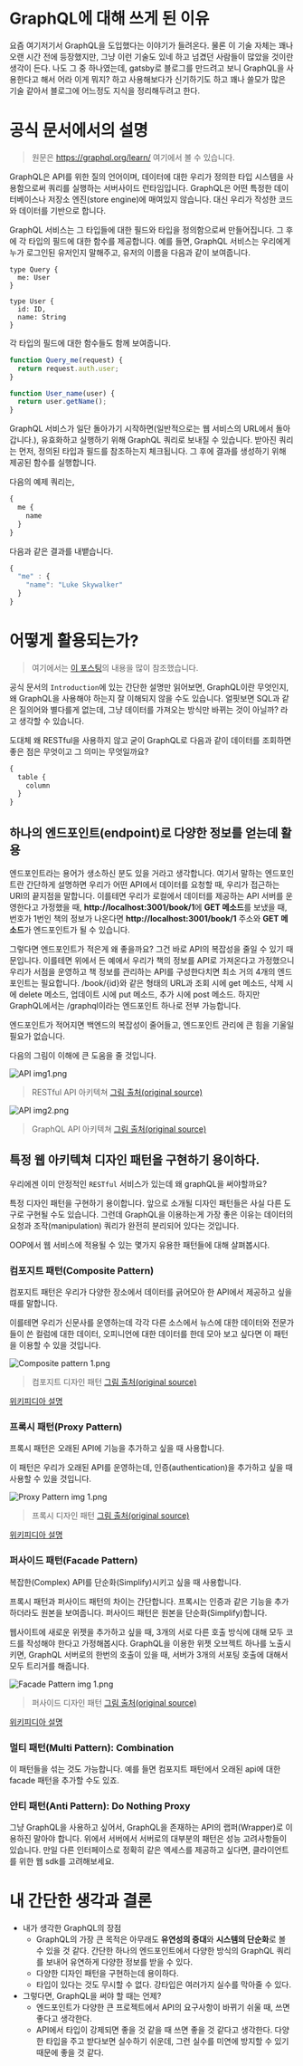 # GraphQL에 대해 쓰게 된 이유

요즘 여기저기서 GraphQL을 도입했다는 이야기가 들려온다. 물론 이 기술 자체는 꽤나 오랜 시간 전에 등장했지만, 그냥 이런 기술도 있네 하고 넘겼던 사람들이 많았을 것이란 생각이 든다. 나도 그 중 하나였는데, gatsby로 블로그를 만드려고 보니 GraphQL을 사용한다고 해서 어라 이게 뭐지? 하고 사용해보다가 신기하기도 하고 꽤나 쓸모가 많은 기술 같아서 블로그에 어느정도 지식을 정리해두려고 한다.

# 공식 문서에서의 설명
> 원문은 https://graphql.org/learn/ 여기에서 볼 수 있습니다.

GraphQL은 API를 위한 질의 언어이며, 데이터에 대한 우리가 정의한 타입 시스템을 사용함으로써 쿼리를 실행하는 서버사이드 런타임입니다. GraphQL은 어떤 특정한 데이터베이스나 저장소 엔진(store engine)에 매여있지 않습니다. 대신 우리가 작성한 코드와 데이터를 기반으로 합니다. 

GraphQL 서비스는 그 타입들에 대한 필드와 타입을 정의함으로써 만들어집니다. 그 후에 각 타입의 필드에 대한 함수를 제공합니다. 예를 들면, GraphQL 서비스는 우리에게 누가 로그인된 유저인지 말해주고, 유저의 이름을 다음과 같이 보여줍니다.

```
type Query {
  me: User  
}

type User {
  id: ID,
  name: String
}
```

각 타입의 필드에 대한 함수들도 함께 보여줍니다.

```js
function Query_me(request) {
  return request.auth.user;  
}

function User_name(user) {
  return user.getName();  
}
```

GraphQL 서비스가 일단 돌아가기 시작하면(일반적으로는 웹 서비스의 URL에서 돌아갑니다.), 유효화하고 실행하기 위해 GraphQL 쿼리로 보내질 수 있습니다. 받아진 쿼리는 먼저, 정의된 타입과 필드를 참조하는지 체크됩니다. 그 후에 결과를 생성하기 위해 제공된 함수를 실행합니다.

다음의 예제 쿼리는,

```js
{
  me {
    name
  }
}
```

다음과 같은 결과를 내뱉습니다.

```js
{
  "me" : {
    "name": "Luke Skywalker"
  }
}
```

# 어떻게 활용되는가?
> 여기에서는 [이 포스팅](https://medium.com/@JeffLombardJr/when-and-why-to-use-graphql-24f6bce4839d)의 내용을 많이 참조했습니다.

공식 문서의 `Introduction`에 있는 간단한 설명만 읽어보면, GraphQL이란 무엇인지, 왜 GraphQL을 사용해야 하는지 잘 이해되지 않을 수도 있습니다. 얼핏보면 SQL과 같은 질의어와 별다를게 없는데, 그냥 데이터를 가져오는 방식만 바뀌는 것이 아닐까? 라고 생각할 수 있습니다.

도대체 왜 RESTful을 사용하지 않고 굳이 GraphQL로 다음과 같이 데이터를 조회하면 좋은 점은 무엇이고 그 의미는 무엇일까요?
```js
{
  table {
    column
  }
}
```

## 하나의 엔드포인트(endpoint)로 다양한 정보를 얻는데 활용

엔드포인트라는 용어가 생소하신 분도 있을 거라고 생각합니다. 여기서 말하는 엔드포인트란 간단하게 설명하면 우리가 어떤 API에서 데이터를 요청할 때, 우리가 접근하는 URI의 끝지점을 말합니다. 이를테면 우리가 로컬에서 데이터를 제공하는 API 서버를 운영한다고 가정했을 때, **http://localhost:3001/book/1**에 **GET 메소드**를 보냈을 때, 번호가 1번인 책의 정보가 나온다면 **http://localhost:3001/book/1** 주소와 **GET 메소드**가 엔드포인트가 될 수 있습니다. 

그렇다면 엔드포인트가 적은게 왜 좋을까요? 그건 바로 API의 복잡성을 줄일 수 있기 때문입니다. 이를테면 위에서 든 예에서 우리가 책의 정보를 API로 가져온다고 가정했으니 우리가 서점을 운영하고 책 정보를 관리하는 API를 구성한다치면 최소 거의 4개의 엔드포인트는 필요합니다. /book/{id}와 같은 형태의 URL과 조회 시에 get 메소드, 삭제 시에 delete 메소드, 업데이트 시에 put 메소드, 추가 시에 post 메소드. 하지만 GraphQL에서는 /graphql이라는 엔드포인트 하나로 전부 가능합니다.

엔드포인트가 적어지면 백엔드의 복잡성이 줄어들고, 엔드포인트 관리에 큰 힘을 기울일 필요가 없습니다.

다음의 그림이 이해에 큰 도움을 줄 것입니다.


![API img1.png](https://images.velog.io/post-images/jakeseo_me/be47be00-641e-11e9-b41f-c128b9fea3ea/API-img1.png)
> RESTful API 아키텍쳐 [그림 출처(original source)](https://medium.com/@JeffLombardJr/when-and-why-to-use-graphql-24f6bce4839d)

![API img2.png](https://images.velog.io/post-images/jakeseo_me/c3d56750-641e-11e9-b41f-c128b9fea3ea/API-img2.png)
> GraphQL API 아키텍쳐 [그림 출처(original source)](https://medium.com/@JeffLombardJr/when-and-why-to-use-graphql-24f6bce4839d)

## 특정 웹 아키텍쳐 디자인 패턴을 구현하기 용이하다.

우리에겐 이미 안정적인 `RESTful` 서비스가 있는데 왜 graphQL을 써야할까요?

특정 디자인 패턴을 구현하기 용이합니다. 앞으로 소개될 디자인 패턴들은 사실 다른 도구로 구현될 수도 있습니다. 그런데 GraphQL을 이용하는게 가장 좋은 이유는 데이터의 요청과 조작(manipulation) 쿼리가 완전히 분리되어 있다는 것입니다.

OOP에서 웹 서비스에 적용될 수 있는 몇가지 유용한 패턴들에 대해 살펴봅시다.

### 컴포지트 패턴(Composite Pattern)

컴포지트 패턴은 우리가 다양한 장소에서 데이터를 긁어모아 한 API에서 제공하고 싶을 때를 말합니다.

이를테면 우리가 신문사를 운영하는데 각각 다른 소스에서 뉴스에 대한 데이터와 전문가들이 쓴 컬럼에 대한 데이터, 오피니언에 대한 데이터를 한데 모아 보고 싶다면 이 패턴을 이용할 수 있을 것입니다.

![Composite pattern 1.png](https://images.velog.io/post-images/jakeseo_me/1314e110-641f-11e9-a124-2f048c126f03/Composite-pattern-1.png)
> 컴포지트 디자인 패턴 [그림 출처(original source)](https://medium.com/@JeffLombardJr/when-and-why-to-use-graphql-24f6bce4839d)

[위키피디아 설명](https://en.wikipedia.org/wiki/Composite_pattern)

### 프록시 패턴(Proxy Pattern)

프록시 패턴은 오래된 API에 기능을 추가하고 싶을 때 사용합니다.

이 패턴은 우리가 오래된 API를 운영하는데, 인증(authentication)을 추가하고 싶을 때 사용할 수 있을 것입니다.

![Proxy Pattern img 1.png](https://images.velog.io/post-images/jakeseo_me/e9b86390-641f-11e9-b41f-c128b9fea3ea/Proxy-Pattern-img-1.png)
> 프록시 디자인 패턴 [그림 출처(original source)](https://medium.com/@JeffLombardJr/when-and-why-to-use-graphql-24f6bce4839d)

[위키피디아 설명](https://en.wikipedia.org/wiki/Proxy_pattern)

### 퍼사이드 패턴(Facade Pattern)

복잡한(Complex) API를 단순화(Simplify)시키고 싶을 때 사용합니다.

프록시 패턴과 퍼사이드 패턴의 차이는 간단합니다. 프록시는 인증과 같은 기능을 추가하더라도 원본을 보여줍니다. 퍼사이드 패턴은 원본을 단순화(Simplify)합니다.

웹사이트에 새로운 위젯을 추가하고 싶을 때, 3개의 서로 다른 호출 방식에 대해 모두 코드를 작성해야 한다고 가정해봅시다. GraphQL을 이용한 위젯 오브젝트 하나를 노출시키면, GraphQL 서버로의 한번의 호출이 있을 때, 서버가 3개의 서포팅 호출에 대해서 모두 트리거를 해줍니다.

![Facade Pattern img 1.png](https://images.velog.io/post-images/jakeseo_me/a9833470-6420-11e9-bc62-57f0c2aea682/Facade-Pattern-img-1.png)
> 퍼사이드 디자인 패턴 [그림 출처(original source)](https://medium.com/@JeffLombardJr/when-and-why-to-use-graphql-24f6bce4839d)

[위키피디아 설명](https://en.wikipedia.org/wiki/Facade_pattern)

### 멀티 패턴(Multi Pattern): Combination

이 패턴들을 섞는 것도 가능합니다. 예를 들면 컴포지트 패턴에서 오래된 api에 대한 facade 패턴을 추가할 수도 있죠. 

### 안티 패턴(Anti Pattern): Do Nothing Proxy

그냥 GraphQL을 사용하고 싶어서, GraphQL을 존재하는 API의 랩퍼(Wrapper)로 이용하진 말아야 합니다. 위에서 서버에서 서버로의 대부분의 패턴은 성능 고려사항들이 있습니다. 만일 다른 인터페이스로 정확히 같은 엑세스를 제공하고 싶다면, 클라이언트를 위한 웹 sdk를 고려해보세요.

# 내 간단한 생각과 결론

- 내가 생각한 GraphQL의 장점
	- GraphQL의 가장 큰 목적은 아무래도 **유연성의 증대**와 **시스템의 단순화**로 볼 수 있을 것 같다. 간단한 하나의 엔드포인트에서 다양한 방식의 GraphQL 쿼리를 보내어 유연하게 다양한 정보를 받을 수 있다. 
	- 다양한 디자인 패턴을 구현하는데 용이하다.
	- 타입이 있다는 것도 무시할 수 없다. 강타입은 여러가지 실수를 막아줄 수 있다.
- 그렇다면, GraphQL을 써야 할 때는 언제?
	- 엔드포인트가 다양한 큰 프로젝트에서 API의 요구사항이 바뀌기 쉬울 때, 쓰면 좋다고 생각한다.
    - API에서 타입이 강제되면 좋을 것 같을 때 쓰면 좋을 것 같다고 생각한다. 다양한 타입을 주고 받다보면 실수하기 쉬운데, 그런 실수를 미연에 방지할 수 있기 때문에 좋을 것 같다.


